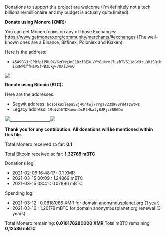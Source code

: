 Donations to support this project are welcome (I'm definitely not a tech billionaire/millionaire and my budget is actually quite limited).

**Donate using Monero (XMR):**

You can get Monero coins on any of those Exchanges: <https://www.getmonero.org/community/merchants/#exchanges> (The well-known ones are a Binance, Bitfinex, Poloniex and Kraken).

Here is the address:

- ```4549BGJrEPBfpiPRL9CVGzGMgJnC1Dzf8EXLVfY8Ukrnj7LzkTV611dGf9tuQHiSQjbixsNWiffNiV5fPB3LkyF7UXi3vwQ```

![][1]

**Donate using Bitcoin (BTC):**

Here are the addresses:

- Segwit address: ```bc1qekuxlepa52j40ntwj7rrga823d9v0rd4zzwtwz```
- Legacy address: ```19cNvD6TDKuewuDcRtHkatyBJRjidB8GDm```

![][2]____________________![][3]

**Thank you for any contribution. All donations will be mentioned within this file.**
    
Total Monero received so far: **0.1**

Total Bitcoin received so far: **1.32765 mBTC**
  
Donations log:

- 2021-02-06 16:48:17 : 0.1 XMR
- 2021-03-15 00:09 : 1.24869 mBTC
- 2021-03-15 08:41 : 0.07896 mBTC

Spending log:

- 2021-03-12 : 0.08181086 XMR for domain anonymousplanet.org (1 year)
- 2021-03-16 : 1.20179 mBTC for domain anonymousplanet.org renewal (3 years)

Total Monero remaining: **0.018178280000 XMR**
Total mBTC remaining: **0,12586 mBTC**

[1]: media/monero.jpg
[2]: media/bitcoin-segwit.jpg
[3]: media/bitcoin-legacy.jpg